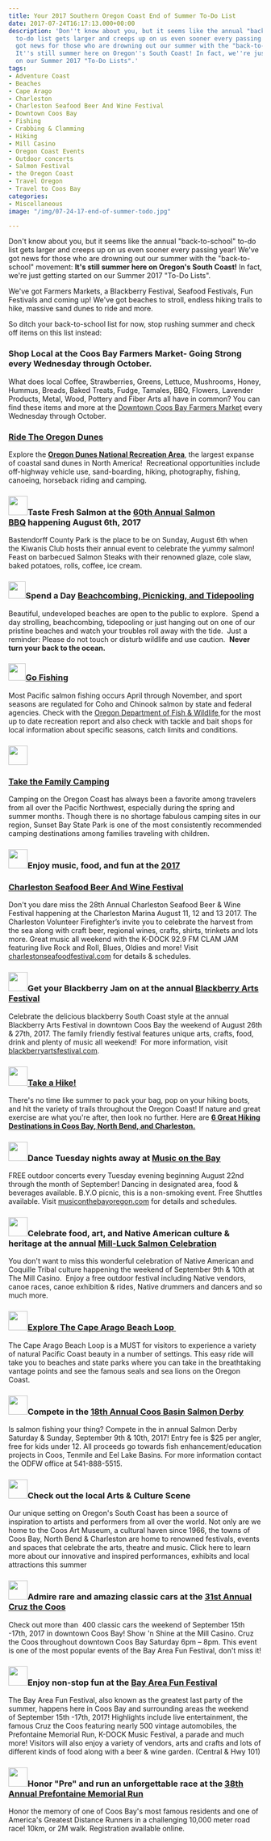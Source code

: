 ```yaml
---
title: Your 2017 Southern Oregon Coast End of Summer To-Do List
date: 2017-07-24T16:17:13.000+00:00
description: 'Don''t know about you, but it seems like the annual "back-to-school"
  to-do list gets larger and creeps up on us even sooner every passing year! We''ve
  got news for those who are drowning out our summer with the "back-to-school" movement:
  It''s still summer here on Oregon''s South Coast! In fact, we''re just getting started
  on our Summer 2017 "To-Do Lists".'
tags:
- Adventure Coast
- Beaches
- Cape Arago
- Charleston
- Charleston Seafood Beer And Wine Festival
- Downtown Coos Bay
- Fishing
- Crabbing & Clamming
- Hiking
- Mill Casino
- Oregon Coast Events
- Outdoor concerts
- Salmon Festival
- the Oregon Coast
- Travel Oregon
- Travel to Coos Bay
categories:
- Miscellaneous
image: "/img/07-24-17-end-of-summer-todo.jpg"

---
```

Don't know about you, but it seems like the annual "back-to-school" to-do list gets larger and creeps up on us even sooner every passing year! We've got news for those who are drowning out our summer with the "back-to-school" movement: <strong>It's still summer here on Oregon's South Coast!</strong> In fact, we're just getting started on our Summer 2017 "To-Do Lists".

We've got Farmers Markets, a Blackberry Festival, Seafood Festivals, Fun Festivals and coming up! We've got beaches to stroll, endless hiking trails to hike, massive sand dunes to ride and more.

So ditch your back-to-school list for now, stop rushing summer and check off items on this list instead:
<h3>Shop Local at the Coos Bay Farmers Market- Going Strong every Wednesday through October.</h3>
What does local Coffee, Strawberries, Greens, Lettuce, Mushrooms, Honey, Hummus, Breads, Baked Treats, Fudge, Tamales, BBQ, Flowers, Lavender Products, Metal, Wood, Pottery and Fiber Arts all have in common? You can find these items and more at the <a href="http://coosbaydowntown.org/" target="_blank" rel="noopener noreferrer">Downtown</a><a href="http://coosbaydowntown.org/" target="_blank" rel="noopener noreferrer"> Coos Bay Farmers Market</a> every Wednesday through October.
<h3><a href="http://oregonsadventurecoast.com/2016/07/sand-duning-or-sandboarding-either-way-its-time-to-ride-the-oregon-dunes/">Ride The Oregon Dunes</a></h3>
Explore the <a style="font-weight: bold;" href="http://www.stateparks.com/oregon_dunes.html" target="_blank" rel="noopener noreferrer">Oregon Dunes National Recreation Area</a>, the largest expanse of coastal sand dunes in North America!  Recreational opportunities include off-highway vehicle use, sand-boarding, hiking, photography, fishing, canoeing, horseback riding and camping.
<h3><img class=" wp-image-95306 alignleft" src="http://oregonsadventurecoast.com/wp-content/uploads/2017/07/244376-200.png" alt="" width="38" height="38" />Taste Fresh Salmon at the <a href="http://oregonsadventurecoast.com/listings/60th-annual-salmon-bbq/" target="_blank" rel="noopener noreferrer">60th Annual Salmon BBQ</a> happening August 6th, 2017</h3>
Bastendorff County Park is the place to be on Sunday, August 6th when the Kiwanis Club hosts their annual event to celebrate the yummy salmon! Feast on barbecued Salmon Steaks with their renowned glaze, cole slaw, baked potatoes, rolls, coffee, ice cream.
<h3><img class="wp-image-95306 alignnone" src="http://oregonsadventurecoast.com/wp-content/uploads/2017/07/244376-200.png" alt="" width="34" height="34" />Spend a Day <a href="http://oregonsadventurecoast.com/2016/04/beachcombing-picnicking-and-tidepooling-in-oregons-adventure-coast/">Beachcombing, Picnicking, and Tidepooling</a></h3>
Beautiful, undeveloped beaches are open to the public to explore.  Spend a day strolling, beachcombing, tidepooling or just hanging out on one of our pristine beaches and watch your troubles roll away with the tide.  Just a reminder: Please do not touch or disturb wildlife and use caution.  <strong>Never turn your back to the ocean. </strong>
<h3><img class="wp-image-95306 alignnone" src="http://oregonsadventurecoast.com/wp-content/uploads/2017/07/244376-200.png" alt="" width="34" height="34" /><a href="http://oregonsadventurecoast.com/trip-ideas/saltwater-fishing-ocean-bay/">Go Fishing</a></h3>
Most Pacific salmon fishing occurs April through November, and sport seasons are regulated for Coho and Chinook salmon by state and federal agencies. Check with the <a href="http://www.dfw.state.or.us/">Oregon Department of Fish & Wildlife </a>for the most up to date recreation report and also check with tackle and bait shops for local information about specific seasons, catch limits and conditions.
<h3><img class=" wp-image-95306 alignleft" src="http://oregonsadventurecoast.com/wp-content/uploads/2017/07/244376-200.png" alt="" width="38" height="38" /></h3>
<h3><a href="http://oregonsadventurecoast.com/2017/04/wheres-a-good-spot-to-take-the-family-camping-on-the-oregon-coast-this-spring/">Take the Family Camping</a></h3>
Camping on the Oregon Coast has always been a favorite among travelers from all over the Pacific Northwest, especially during the spring and summer months. Though there is no shortage fabulous camping sites in our region, Sunset Bay State Park is one of the most consistently recommended camping destinations among families traveling with children.
<h3><img class=" wp-image-95306 alignleft" src="http://oregonsadventurecoast.com/wp-content/uploads/2017/07/244376-200.png" alt="" width="38" height="38" />Enjoy music, food, and fun at the <a href="http://oregonsadventurecoast.com/listings/28th-annual-charleston-seafood-festival/" target="_blank" rel="noopener noreferrer">2017</a></h3>
<h3><a href="http://oregonsadventurecoast.com/listings/28th-annual-charleston-seafood-festival/" target="_blank" rel="noopener noreferrer">Charleston Seafood Beer And Wine Festival</a></h3>
Don't you dare miss the 28th Annual Charleston Seafood Beer & Wine Festival happening at the Charleston Marina August 11, 12 and 13 2017. The Charleston Volunteer Firefighter’s invite you to celebrate the harvest from the sea along with craft beer, regional wines, crafts, shirts, trinkets and lots more. Great music all weekend with the K-DOCK 92.9 FM CLAM JAM featuring live Rock and Roll, Blues, Oldies and more! Visit <a href="https://charlestonseafoodfestival.com/">charlestonseafoodfestival.com</a> for details & schedules.
<h3><img class=" wp-image-95306 alignleft" src="http://oregonsadventurecoast.com/wp-content/uploads/2017/07/244376-200.png" alt="" width="38" height="38" />Get your Blackberry Jam on at the annual <a href="http://oregonsadventurecoast.com/listings/blackberry-arts-festival/" target="_blank" rel="noopener noreferrer">Blackberry Arts Festival</a></h3>
Celebrate the delicious blackberry South Coast style at the annual Blackberry Arts Festival in downtown Coos Bay the weekend of August 26th & 27th, 2017. The family friendly festival features unique arts, crafts, food, drink and plenty of music all weekend!  For more information, visit <a href="https://blackberryartsfestival.com/">blackberryartsfestival.com</a>.
<h3><img class=" wp-image-95306 alignleft" src="http://oregonsadventurecoast.com/wp-content/uploads/2017/07/244376-200.png" alt="" width="38" height="38" /><a href="ttp://oregonsadventurecoast.com/2016/04/hit-the-trails-oregon-adventure-coasts-top-6-hiking-destinations/">Take a Hike!</a></h3>
There's no time like summer to pack your bag, pop on your hiking boots, and hit the variety of trails throughout the Oregon Coast! If nature and great exercise are what you're after, then look no further. Here are <a href="ttp://oregonsadventurecoast.com/2016/04/hit-the-trails-oregon-adventure-coasts-top-6-hiking-destinations/"><strong>6 Great Hiking Destinations in Coos Bay, North Bend, and Charleston.</strong></a>
<h3><img class=" wp-image-95306 alignleft" src="http://oregonsadventurecoast.com/wp-content/uploads/2017/07/244376-200.png" alt="" width="38" height="38" />Dance Tuesday nights away at <a href="http://oregonsadventurecoast.com/listings/music-on-the-bay-7/" target="_blank" rel="noopener noreferrer">Music on the Bay </a></h3>
FREE outdoor concerts every Tuesday evening beginning August 22nd through the month of September! Dancing in designated area, food & beverages available. B.Y.O picnic, this is a non-smoking event. Free Shuttles available. Visit <a href="http://musiconthebayoregon.com/category/season-2017/">musiconthebayoregon.com</a> for details and schedules.
<h3><img class=" wp-image-95306 alignleft" src="http://oregonsadventurecoast.com/wp-content/uploads/2017/07/244376-200.png" alt="" width="38" height="38" />Celebrate food, art, and Native American culture & heritage at the annual <a href="http://oregonsadventurecoast.com/listings/mill-luck-salmon-celebration/" target="_blank" rel="noopener noreferrer">Mill-Luck Salmon Celebration</a></h3>
You don't want to miss this wonderful celebration of Native American and Coquille Tribal culture happening the weekend of September 9th & 10th at The Mill Casino.  Enjoy a free outdoor festival including Native vendors, canoe races, canoe exhibition & rides, Native drummers and dancers and so much more.
<h3><img class=" wp-image-95306 alignleft" src="http://oregonsadventurecoast.com/wp-content/uploads/2017/07/244376-200.png" alt="" width="38" height="38" /><a href="http://oregonsadventurecoast.com/2011/05/exploring-the-cape-arago-beach-loop-on-the-oregon-coast/">Explore The Cape Arago Beach Loop </a></h3>
The Cape Arago Beach Loop is a MUST for visitors to experience a variety of natural Pacific Coast beauty in a number of settings. This easy ride will take you to beaches and state parks where you can take in the breathtaking vantage points and see the famous seals and sea lions on the Oregon Coast.
<h3><img class=" wp-image-95306 alignleft" src="http://oregonsadventurecoast.com/wp-content/uploads/2017/07/244376-200.png" alt="" width="38" height="38" />Compete in the <a href="http://oregonsadventurecoast.com/listings/18th-annual-coos-basin-salmon-derby/" target="_blank" rel="noopener noreferrer">18th Annual Coos Basin Salmon Derby</a></h3>
Is salmon fishing your thing? Compete in the in annual Salmon Derby Saturday & Sunday, September 9th & 10th, 2017! Entry fee is $25 per angler, free for kids under 12. All proceeds go towards fish enhancement/education projects in Coos, Tenmile and Eel Lake Basins. For more information contact the ODFW office at 541-888-5515.
<h3><img class=" wp-image-95306 alignleft" src="http://oregonsadventurecoast.com/wp-content/uploads/2017/07/244376-200.png" alt="" width="38" height="38" />Check out the local Arts & Culture Scene</h3>
Our unique setting on Oregon's South Coast has been a source of inspiration to artists and performers from all over the world. Not only are we home to the Coos Art Museum, a cultural haven since 1966, the towns of Coos Bay, North Bend & Charleston are home to renowned festivals, events and spaces that celebrate the arts, theatre and music. Click here to learn more about our innovative and inspired performances, exhibits and local attractions this summer
<h3><img class=" wp-image-95306 alignleft" src="http://oregonsadventurecoast.com/wp-content/uploads/2017/07/244376-200.png" alt="" width="38" height="38" />Admire rare and amazing classic cars at the <a href="http://oregonsadventurecoast.com/listings/31st-annual-cruz-the-coos/" target="_blank" rel="noopener noreferrer">31st Annual Cruz the Coos</a></h3>
Check out more than  400 classic cars the weekend of September 15th -17th, 2017 in downtown Coos Bay!
Show 'n Shine at the Mill Casino. Cruz the Coos throughout downtown Coos Bay Saturday 6pm – 8pm. This event is one of the most popular events of the Bay Area Fun Festival, don't miss it!
<h3><img class=" wp-image-95306 alignleft" src="http://oregonsadventurecoast.com/wp-content/uploads/2017/07/244376-200.png" alt="" width="38" height="38" />Enjoy non-stop fun at the <a href="http://oregonsadventurecoast.com/listings/bay-area-fun-festival/" target="_blank" rel="noopener noreferrer">Bay Area Fun Festival</a></h3>
The Bay Area Fun Festival, also known as the greatest last party of the summer, happens here in Coos Bay and surrounding areas the weekend of September 15th -17th, 2017! Highlights include live entertainment, the famous Cruz the Coos featuring nearly 500 vintage automobiles, the Prefontaine Memorial Run, K-DOCK Music Festival, a parade and much more! Visitors will also enjoy a variety of vendors, arts and crafts and lots of different kinds of food along with a beer & wine garden. (Central & Hwy 101)
<h3><img class=" wp-image-95306 alignleft" src="http://oregonsadventurecoast.com/wp-content/uploads/2017/07/244376-200.png" alt="" width="38" height="38" />Honor "Pre" and run an unforgettable race at the <a href="http://oregonsadventurecoast.com/listings/38th-annual-prefontaine-memorial-run/" target="_blank" rel="noopener noreferrer">38th Annual Prefontaine Memorial Run</a></h3>
Honor the memory of one of Coos Bay's most famous residents and one of America's Greatest Distance Runners in a challenging 10,000 meter road race! 10km, or 2M walk. Registration available online.